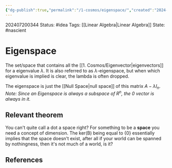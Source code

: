```yaml
---
{"dg-publish":true,"permalink":"/1-cosmos/eigenspace/","created":"2024-08-31T23:47:15.001-04:00","updated":"2024-08-30T18:14:52.352-04:00"}
---
```


202407200344
Status: #idea
Tags: [[Linear Algebra\|Linear Algebra]]
State: #nascient
# Eigenspace
The set/space that contains all the [[1. Cosmos/Eigenvector\|eigenvectors]] for a eigenvalue $\lambda$.
It is also referred to as $\lambda$-eigenspace, but when which eigenvalue is implied is clear, the lambda is often dropped.

The eigenspace is just the [[Null Space\|null space]] of this matrix $A-\lambda I_n$.
*Note: Since an Eigenspace is always a subspace of $R^{n}$, the 0 vector is always in it.*
## Relevant theorem


You can't quite call a dot a space right? For something to be a **space** you need a concept of dimension. The ker(B) being equal to {0} essentially implies that the space doesn't exist, after all if your world can be spanned by nothingness, then it's not much of a world, is it?


## References


